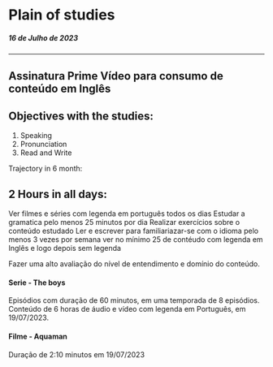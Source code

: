 # Plain of studies

##### 16 de Julho de 2023

---

## Assinatura Prime Vídeo para consumo de conteúdo em Inglês

## Objectives with the studies:

1. Speaking
2. Pronunciation
3. Read and Write

Trajectory in 6 month:

## 2 Hours in all days:

Ver filmes e séries com legenda em português todos os dias
Estudar a gramatica pelo menos 25 minutos por dia
Realizar exercícios sobre o conteúdo estudado
Ler e escrever para familiariazar-se com o idioma
pelo menos 3 vezes por semana ver no mínimo 25 de contéudo com legenda em Inglês e logo depois sem legenda

Fazer uma alto avaliação do nível de entendimento e domínio do conteúdo.

#### Serie - The boys

Episódios com duração de 60 minutos, em uma temporada de 8 episódios. Conteúdo de 6 horas de áudio e vídeo com legenda em Português, em 19/07/2023.

#### Filme - Aquaman 

Duração de 2:10 minutos em 19/07/2023

